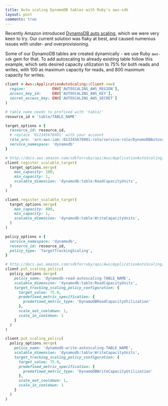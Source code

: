 ```yaml
---
title: Auto scaling DynamoDB tables with Ruby's aws-sdk
layout: post
comments: true
---
```


Recently Amazon introduced [DynamoDB auto scaling](https://aws.amazon.com/blogs/aws/new-auto-scaling-for-amazon-dynamodb/), which we were very keen to try. Our current solution was flaky at best, and caused numerous issues with under- and overprovisioning.

Some of our DynamoDB tables are created dynamically - we use Ruby `aws-sdk` gem for that. To add autoscaling to already existing table follow this example, which sets desired capacity utilization to 75% for both reads and writes, with 100 as maximum capacity for reads, and 800 maximum capacity for writes.

```ruby
client = Aws::ApplicationAutoScaling::Client.new(
  region:            ENV['AUTOSCALING_AWS_REGION'],
  access_key_id:     ENV['AUTOSCALING_AWS_KEY'],
  secret_access_key: ENV['AUTOSCALING_AWS_SECRET']
)

# table name needs to prefixed with 'table/'
resource_id = 'table/TABLE_NAME'

target_options = {
  resource_id: resource_id,
  # replace '012345678901' with your account
  role_arn: 'arn:aws:iam::012345678901:role/service-role/DynamoDBAutoscaleRole',
  service_namespace: 'dynamodb'
}

# http://docs.aws.amazon.com/sdkforruby/api/Aws/ApplicationAutoScaling/Client.html#register_scalable_target-instance_method
client.register_scalable_target(
  target_options.merge(
    max_capacity: 100,
    min_capacity: 1,
    scalable_dimension: 'dynamodb:table:ReadCapacityUnits',
  )
)

client.register_scalable_target(
  target_options.merge(
    max_capacity: 800,
    min_capacity: 1,
    scalable_dimension: 'dynamodb:table:WriteCapacityUnits',
  )
)

policy_options = {
  service_namespace: 'dynamodb',
  resource_id: resource_id,
  policy_type: 'TargetTrackingScaling',
}

# http://docs.aws.amazon.com/sdkforruby/api/Aws/ApplicationAutoScaling/Client.html#put_scaling_policy-instance_method
client.put_scaling_policy(
  policy_options.merge(
    policy_name: 'dynamodb-read-autoscaling-TABLE_NAME',
    scalable_dimension: 'dynamodb:table:ReadCapacityUnits',
    target_tracking_scaling_policy_configuration: {
      target_value: 75.0,
      predefined_metric_specification: {
        predefined_metric_type: 'DynamoDBReadCapacityUtilization'
      },
      scale_out_cooldown: 1,
      scale_in_cooldown: 1
    }
  )
)

client.put_scaling_policy(
  policy_options.merge(
    policy_name: 'dynamodb-write-autoscaling-TABLE_NAME',
    scalable_dimension: 'dynamodb:table:WriteCapacityUnits',
    target_tracking_scaling_policy_configuration: {
      target_value: 75.0,
      predefined_metric_specification: {
        predefined_metric_type: 'DynamoDBWriteCapacityUtilization'
      },
      scale_out_cooldown: 1,
      scale_in_cooldown: 1
    }
  )
)

```

